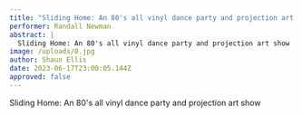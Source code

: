```yaml
---
title: "Sliding Home: An 80's all vinyl dance party and projection art show"
performer: Randall Newman
abstract: |
  Sliding Home: An 80's all vinyl dance party and projection art show
image: /uploads/0.jpg
author: Shaun Ellis
date: 2023-06-17T23:00:05.144Z
approved: false
---
```

Sliding Home: An 80's all vinyl dance party and projection art show
